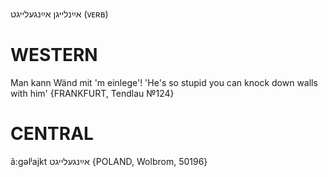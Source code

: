אײַנלייגן
אײַנגעלייגט
(ᴠᴇʀʙ)

WESTERN
========

Man kann Wänd mit 'm einlege'! 'He's so stupid you can knock down walls with him'
{FRANKFURT, Tendlau №124}

CENTRAL
========

ã:gəlʲajkt אײַנגעלייגט {POLAND, Wolbrom, 50196}